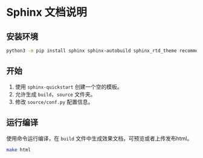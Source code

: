 # Sphinx 文档说明

## 安装环境

```bash
python3 -m pip install sphinx sphinx-autobuild sphinx_rtd_theme recommonmark
```

## 开始

1. 使用 `sphinx-quickstart` 创建一个空的模板。
2. 允许生成 `build`，`source` 文件夹。
3. 修改 `source/conf.py` 配置信息。

## 运行编译

使用命令运行编译，在 `build` 文件中生成效果文档，可预览或者上传发布html。

```bash
make html
```
